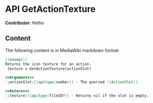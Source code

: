 # API GetActionTexture

**Contributor:** Ketho

## Content

The following content is in MediaWiki markdown format:

```mediawiki
{{wowapi}}
Returns the icon texture for an action.
 texture = GetActionTexture(actionSlot)

==Arguments==
:;actionSlot:{{apitype|number}} - The queried [[ActionSlot]].

==Returns==
:;texture:{{apitype|fileID?}} - Returns nil if the slot is empty.
```